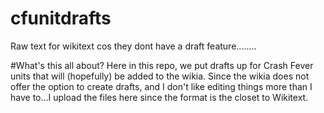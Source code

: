 # cfunitdrafts
Raw text for wikitext cos they dont have a draft feature........

#What's this all about?
Here in this repo, we put drafts up for Crash Fever units that will (hopefully) be added to the wikia.
Since the wikia does not offer the option to create drafts, and I don't like editing things more than I have to...I upload the files here since the format is the closet to Wikitext.
